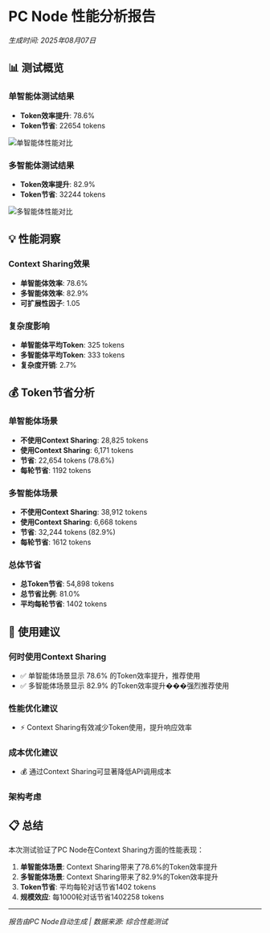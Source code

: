 # PC Node 性能分析报告

*生成时间: 2025年08月07日*

## 📊 测试概览

### 单智能体测试结果
- **Token效率提升**: 78.6%
- **Token节省**: 22654 tokens

![单智能体性能对比](images/single_agent_comparison.png)

### 多智能体测试结果
- **Token效率提升**: 82.9%
- **Token节省**: 32244 tokens

![多智能体性能对比](images/multi_agent_comparison.png)

## 💡 性能洞察

### Context Sharing效果
- **单智能体效率**: 78.6%
- **多智能体效率**: 82.9%
- **可扩展性因子**: 1.05

### 复杂度影响
- **单智能体平均Token**: 325 tokens
- **多智能体平均Token**: 333 tokens
- **复杂度开销**: 2.7%

## 💰 Token节省分析

### 单智能体场景
- **不使用Context Sharing**: 28,825 tokens
- **使用Context Sharing**: 6,171 tokens
- **节省**: 22,654 tokens (78.6%)
- **每轮节省**: 1192 tokens

### 多智能体场景
- **不使用Context Sharing**: 38,912 tokens
- **使用Context Sharing**: 6,668 tokens
- **节省**: 32,244 tokens (82.9%)
- **每轮节省**: 1612 tokens

### 总体节省
- **总Token节省**: 54,898 tokens
- **总节省比例**: 81.0%
- **平均每轮节省**: 1402 tokens

## 🎯 使用建议

### 何时使用Context Sharing
- ✅ 单智能体场景显示 78.6% 的Token效率提升，推荐使用
- ✅ 多智能体场景显示 82.9% 的Token效率提升���强烈推荐使用

### 性能优化建议
- ⚡ Context Sharing有效减少Token使用，提升响应效率

### 成本优化建议
- 💰 通过Context Sharing可显著降低API调用成本

### 架构考虑

## 📋 总结

本次测试验证了PC Node在Context Sharing方面的性能表现：

1. **单智能体场景**: Context Sharing带来了78.6%的Token效率提升
2. **多智能体场景**: Context Sharing带来了82.9%的Token效率提升
3. **Token节省**: 平均每轮对话节省1402 tokens
4. **规模效应**: 每1000轮对话节省1402258 tokens

---
*报告由PC Node自动生成 | 数据来源: 综合性能测试*
